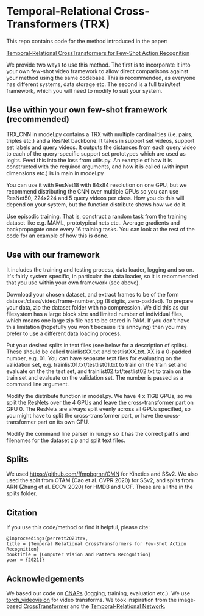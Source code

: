 # Temporal-Relational Cross-Transformers (TRX)


This repo contains code for the method introduced in the paper:

[Temporal-Relational CrossTransformers for Few-Shot Action Recognition](https://arxiv.org/)

We provide two ways to use this method. The first is to incorporate it into your own few-shot video framework to allow direct comparisons against your method using the same codebase. This is recommended, as everyone has different systems, data storage etc. The second is a full train/test framework, which you will need to modify to suit your system.


## Use within your own few-shot framework (recommended)

TRX_CNN in model.py contains a TRX with multiple cardinalities (i.e. pairs, triples etc.) and a ResNet backbone. It takes in support set videos, support set labels and query videos. It outputs the distances from each query video to each of the query-specific support set prototypes which are used as logits. Feed this into the loss from utils.py. An example of how it is constructed with the required arguments, and how it is called (with input dimensions etc.) is in main in model.py

You can use it with ResNet18 with 84x84 resolution on one GPU, but we recommend distributing the CNN over multiple GPUs so you can use ResNet50, 224x224 and 5 query videos per class. How you do this will depend on your system, but the function distribute shows how we do it.

Use episodic training. That is, construct a random task from the training dataset like e.g. MAML, prototypical nets etc.. Average gradients and backpropogate once every 16 training tasks. You can look at the rest of the code for an example of how this is done.



## Use with our framework

It includes the training and testing process, data loader, logging and so on. It's fairly system specific, in particular the data loader, so it is recommended that you use within your own framework (see above).

Download your chosen dataset, and extract frames to be of the form dataset/class/video/frame-number.jpg (8 digits, zero-padded).
To prepare your data, zip the dataset folder with no compression. We did this as our filesystem has a large block size and limited number of individual files, which means one large zip file has to be stored in RAM. If you don't have this limitation (hopefully you won't because it's annoying) then you may prefer to use a different data loading process.

Put your desired splits in text files (see below for a description of splits). These should be called trainlistXX.txt and testlistXX.txt. XX is a 0-padded number, e.g. 01. You can have separate text files for evaluating on the validation set, e.g. trainlist01.txt/testlist01.txt to train on the train set and evaluate on the the test set, and trainlist02.txt/testlist02.txt to train on the train set and evaluate on the validation set. The number is passed as a command line argument.

Modify the distribute function in model.py. We have 4 x 11GB GPUs, so we split the ResNets over the 4 GPUs and leave the cross-transformer part on GPU 0. The ResNets are always split evenly across all GPUs specified, so you might have to split the cross-transformer part, or have the cross-transformer part on its own GPU.

Modify the command line parser in run.py so it has the correct paths and filenames for the dataset zip and split text files.


## Splits
We used https://github.com/ffmpbgrnn/CMN for Kinetics and SSv2.  We also used the split from OTAM (Cao et al. CVPR 2020) for SSv2, and splits from ARN (Zhang et al. ECCV 2020) for HMDB and UCF.  These are all the in the splits folder.


## Citation
If you use this code/method or find it helpful, please cite:

	@inproceedings{perrett2021trx,
	title = {Temporal Relational CrossTransformers for Few-Shot Action Recognition}
	booktitle = {Computer Vision and Pattern Recognition}
	year = {2021}}


## Acknowledgements

We based our code on [CNAPs](https://github.com/cambridge-mlg/cnaps) (logging, training, evaluation etc.). We use [torch_videovision](https://github.com/hassony2/torch_videovision) for video transforms. We took inspiration from the image-based [CrossTransformer](https://proceedings.neurips.cc/paper/2020/file/fa28c6cdf8dd6f41a657c3d7caa5c709-Paper.pdf) and the [Temporal-Relational Network](https://openaccess.thecvf.com/content_ECCV_2018/papers/Bolei_Zhou_Temporal_Relational_Reasoning_ECCV_2018_paper.pdf).
